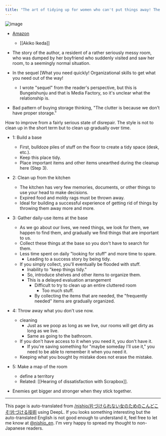 ```yaml
---
title: "The art of tidying up for women who can't put things away! The Art of Tidying Up"
---
```


![image](https://gyazo.com/6e22c5695b9925c29eedd30953a27d94/thumb/1000)
- [Amazon](https://amzn.to/2CEUzky)
    - [[Akiko Ikeda]]

- The story of the author, a resident of a rather seriously messy room, who was dumped by her boyfriend who suddenly visited and saw her room, to a seemingly normal situation.
- In the sequel [What you need quickly! Organizational skills to get what you need out of the way!
    - I wrote "sequel" from the reader's perspective, but this is Bungeishunju and that is Media Factory, so it's unclear what the relationship is.

- Bad pattern of buying storage thinking, "The clutter is because we don't have proper storage."

How to improve from a fairly serious state of disrepair.
The style is not to clean up in the short term but to clean up gradually over time.
- 1: Build a base
    - First, bulldoze piles of stuff on the floor to create a tidy space (desk, etc.).
    - Keep this place tidy.
    - Place important items and other items unearthed during the cleanup here (Step 3).
- 2: Clean up from the kitchen
    - The kitchen has very few memories, documents, or other things to use your head to make decisions.
    - Expired food and moldy rags must be thrown away.
    - Ideal for building a successful experience of getting rid of things by throwing them away more and more.
- 3: Gather daily-use items at the base
    - As we go about our lives, we need things, we look for them, we happen to find them, and gradually we find things that are important to us.
    - Collect these things at the base so you don't have to search for them.
    - Less time spent on daily "looking for stuff" and more time to spare.
        - Leading to a success story by being tidy.
    - If you simply collect, you'll eventually be flooded with stuff.
        - Inability to "keep things tidy."
        - So, introduce shelves and other items to organize them.
        - This is a delayed evaluation arrangement
            - Difficult to try to clean up an entire cluttered room
                - Too much stuff.
            - By collecting the items that are needed, the "frequently needed" items are gradually organized.
- 4: Throw away what you don't use now.
    - cleaning
        - Just as we poop as long as we live, our rooms will get dirty as long as we live.
        - Same as going to the bathroom.
    - If you don't have access to it when you need it, you don't have it.
        - If you're saving something for "maybe someday I'll use it," you need to be able to remember it when you need it.
    - Keeping what you bought by mistake does not erase the mistake.
- 5: Make a map of the room
    - define a territory
    - Related: [[Hearing of dissatisfaction with Scrapbox]].

- Enemies get bigger and stronger when they stick together.

---
This page is auto-translated from [/nishio/片づけられない女のためのこんどこそ!片づける技術](https://scrapbox.io/nishio/片づけられない女のためのこんどこそ!片づける技術) using DeepL. If you looks something interesting but the auto-translated English is not good enough to understand it, feel free to let me know at [@nishio_en](https://twitter.com/nishio_en). I'm very happy to spread my thought to non-Japanese readers.